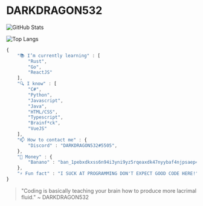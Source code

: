 # DARKDRAGON532
![GitHub Stats](https://github-readme-stats.vercel.app/api?username=darkdragon532&show_icons=true&theme=radical&count_private=true)

![Top Langs](https://github-readme-stats.vercel.app/api/top-langs/?username=DARKDRAGON532&theme=radical)

```js
{
    "📚 I’m currently learning" : [
        "Rust",
        "Go",
        "ReactJS"
    ],
    "🔍 I know" : [
        "C#",
        "Python",
        "Javascript",
        "Java",
        "HTML/CSS",
        "Typescript",
        "Brainf*ck",
        "VueJS"
    ],
    "📫 How to contact me" : {
        "Discord" : "DARKDRAGON532#5505",
    },
    "🤑 Money" : {
        "Banano" : "ban_1pebxdkxss6n94i3yni9yz5rqeaxdk47nyybaf4njpsaep475na5qag575s6",
    },
    "⚡ Fun fact" : "I SUCK AT PROGRAMMING DON'T EXPECT GOOD CODE HERE!"
}
```
> "Coding is basically teaching your brain how to produce more lacrimal fluid."
> ~ DARKDRAGON532



<!--
**DARKDRAGON532/DARKDRAGON532** is a ✨ _special_ ✨ repository because its `README.md` (this file) appears on your GitHub profile.

Here are some ideas to get you started:

- 🔭 I’m currently working on ...
- 🌱 I’m currently learning ...
- 👯 I’m looking to collaborate on ...
- 🤔 I’m looking for help with ...
- 💬 Ask me about ...
- 📫 How to reach me: ...
- 😄 Pronouns: ...
- ⚡ Fun fact: ...
-->
